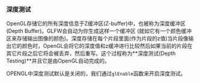 ### 深度测试

OpenGL存储它的所有深度信息于Z缓冲区\(Z-buffer\)中，也被称为深度缓冲区\(Depth Buffer\)。GLFW会自动为你生成这样一个缓冲区 \(就如它有一个颜色缓冲区来存储输出图像的颜色\)。深度存储在每个片段里面\(作为片段的z值\)当片段像输出它的颜色时，OpenGL会将它的深度值和z缓冲进行比较然后如果当前的片段在其它片段之后它将会被丢弃，然后重写。这个过程称为**深度测试\(Depth Testing\)**并且它是由OpenGL自动完成的。

OPENGL中深度测试默认是关闭的，我们通过`glEnable`函数来开启深度测试。

